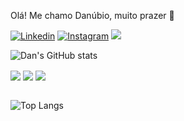 Olá! Me chamo Danúbio, muito prazer 👋

[![Linkedin](https://img.shields.io/badge/LinkedIn-0077B5?style=for-the-badge&logo=linkedin&logoColor=white)](https://www.linkedin.com/in/dandsp/)
[![Instagram](https://img.shields.io/badge/Instagram-E4405F?style=for-the-badge&logo=instagram&logoColor=white)](https://www.instagram.com/amotherfuckingstarboy/)
<a href = "mailto:danubio.sousapereira@gmail.com"><img src="https://img.shields.io/badge/Gmail-D14836?style=for-the-badge&logo=gmail&logoColor=white" target="_blank"></a>


![Dan's GitHub stats](https://github-readme-stats.vercel.app/api?username=dandsp&show_icons=true&theme=transparent)

<div style="display: inline_block">
    <img align="center" src="https://img.shields.io/badge/Ruby_on_Rails-CC0000?style=for-the-badge&logo=ruby-on-rails&logoColor=white"/>
    <img align="center" src="https://img.shields.io/badge/Bootstrap-563D7C?style=for-the-badge&logo=bootstrap&logoColor=white"/>
    <img align="center" src="https://img.shields.io/badge/TypeScript-007ACC?style=for-the-badge&logo=typescript&logoColor=white "/>
</div><br>

![Top Langs](https://github-readme-stats.vercel.app/api/top-langs/?username=dandsp&layout=compact)
